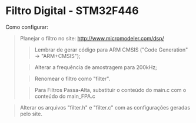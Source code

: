# Filtro Digital - STM32F446

Como configurar:
> Planejar o filtro no site: http://www.micromodeler.com/dsp/
>> Lembrar de gerar código para ARM CMSIS ("Code Generation" → "ARM+CMSIS");
>
>> Alterar a frequência de amostragem para 200kHz;
>
>> Renomear o filtro como "filter".
>
>> Para Filtros Passa-Alta, substituir o conteúdo do main.c com o conteúdo do main_FPA.c

> Alterar os arquivos "filter.h" e "filter.c" com as configurações geradas pelo site.
